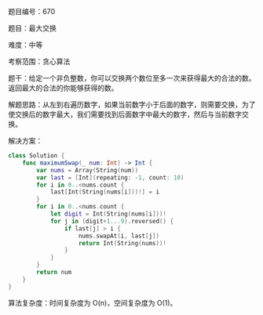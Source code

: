 题目编号：670

题目：最大交换

难度：中等

考察范围：贪心算法

题干：给定一个非负整数，你可以交换两个数位至多一次来获得最大的合法的数。返回最大的合法的你能够获得的数。

解题思路：从左到右遍历数字，如果当前数字小于后面的数字，则需要交换，为了使交换后的数字最大，我们需要找到后面数字中最大的数字，然后与当前数字交换。

解决方案：

```swift
class Solution {
    func maximumSwap(_ num: Int) -> Int {
        var nums = Array(String(num))
        var last = [Int](repeating: -1, count: 10)
        for i in 0..<nums.count {
            last[Int(String(nums[i]))!] = i
        }
        for i in 0..<nums.count {
            let digit = Int(String(nums[i]))!
            for j in (digit+1...9).reversed() {
                if last[j] > i {
                    nums.swapAt(i, last[j])
                    return Int(String(nums))!
                }
            }
        }
        return num
    }
}
```

算法复杂度：时间复杂度为 O(n)，空间复杂度为 O(1)。